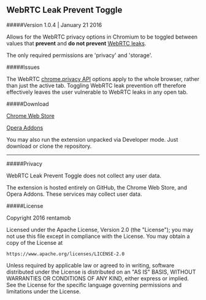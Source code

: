 ## WebRTC Leak Prevent Toggle
#####Version 1.0.4 | January 21 2016

Allows for the WebRTC privacy options in Chromium to be toggled between values that **prevent** and **do not prevent** [WebRTC leaks](https://diafygi.github.io/webrtc-ips/).

The only required permissions are 'privacy' and 'storage'.

#####Issues

The WebRTC [chrome.privacy API](https://developer.chrome.com/extensions/privacy) options apply to the whole browser, rather than just the active tab. Toggling WebRTC leak prevention off therefore effectively leaves the user vulnerable to WebRTC leaks in any open tab.

#####Download

[Chrome Web Store](https://chrome.google.com/webstore/detail/webrtc-leak-prevent-toggl/kignegkkmknfpincglcjggfbgghpamim)

[Opera Addons](https://addons.opera.com/en/extensions/details/webrtc-leak-prevent-toggle/)

You may also run the extension unpacked via Developer mode. Just download or clone the repository.

---

#####Privacy

WebRTC Leak Prevent Toggle does not collect any user data. 

The extension is hosted entirely on GitHub, the Chrome Web Store, and Opera Addons. These services may collect user data.

#####License

Copyright 2016 rentamob

Licensed under the Apache License, Version 2.0 (the "License");
you may not use this file except in compliance with the License.
You may obtain a copy of the License at

    https://www.apache.org/licenses/LICENSE-2.0

Unless required by applicable law or agreed to in writing, software
distributed under the License is distributed on an "AS IS" BASIS,
WITHOUT WARRANTIES OR CONDITIONS OF ANY KIND, either express or implied.
See the License for the specific language governing permissions and
limitations under the License.
